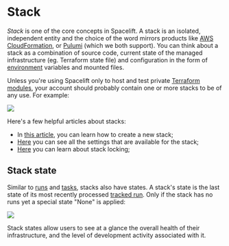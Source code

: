 # Stack

_Stack_ is one of the core concepts in Spacelift. A stack is an isolated, independent entity and the choice of the word mirrors products like [AWS CloudFormation](https://docs.aws.amazon.com/AWSCloudFormation/latest/UserGuide/stacks.html), or [Pulumi](https://www.pulumi.com/docs/intro/concepts/stack/) (which we both support). You can think about a stack as a combination of source code, current state of the managed infrastructure (eg. Terraform state file) and configuration in the form of [environment](../configuration/environment.md) variables and mounted files.

Unless you're using Spacelift only to host and test private [Terraform modules](../../vendors/terraform/module-registry.md), your account should probably contain one or more stacks to be of any use. For example:

![](/assets/images/Stacks_%C2%B7_spacelift-io%20%283%29.png)

Here's a few helpful articles about stacks:

* In [this article](creating-a-stack.md), you can learn how to create a new stack;
* [Here](stack-settings.md) you can see all the settings that are available for the stack;
* [Here](stack-locking.md#stack-locking) you can learn about stack locking;

## Stack state

Similar to [runs](../run/) and [tasks](../run/task.md), stacks also have states. A stack's state is the last state of its most recently processed [tracked run](../run/#where-do-runs-come-from). Only if the stack has no runs yet a special state "None" is applied:

![](/assets/images/Stacks_%C2%B7_spacelift-io%20%281%29.png)

Stack states allow users to see at a glance the overall health of their infrastructure, and the level of development activity associated with it.

